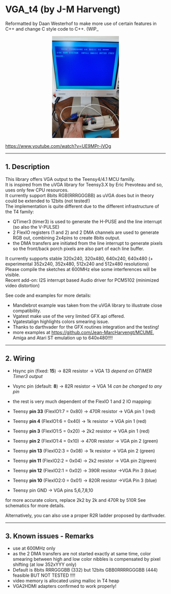 # VGA_t4 (by J-M Harvengt)
Reformatted by Daan Westerhof to make more use of certain features in C++ and change C style code to C++. (WIP_

<p align="center">
  <img height="320" src="/images/vga.png">
</p>

https://www.youtube.com/watch?v=UE9MPr-iVOg

---
## 1. Description

This library offers VGA output to the Teensy4/4.1 MCU familly.<br>
It is inspired from the uVGA library for Teensy3.X by Eric Prevoteau and so, uses only few CPU resources.<br>
It currently support 8bits RGB(RRRGGGBB) as uVGA does but in theory could be extended to 12bits (not tested!)<br>
The implementation is quite different due to the different infrastructure of the T4 family:<br>

- QTimer3 (timer3) is used to generate the H-PUSE and the line interrupt (so also the V-PULSE)
- 2 FlexIO registers (1 and 2) and 2 DMA channels are used to generate RGB out, combining 2x4pins to create 8bits output.
- the DMA transfers are initiated from the line interrupt to generate pixels so the front/back porch pixels are also part of each line buffer.

It currently supports stable 320x240, 320x480, 640x240, 640x480 (+ experimental 352x240, 352x480, 512x240 and 512x480 resolutions)<br>
Please compile the sketches at 600MHz else some interferences will be visible.<br>
Recent add-on: I2S interrupt based Audio driver for PCM5102 (minimized video distortion)<br>

See code and examples for more details:
- Mandlebrot example was taken from the uVGA library to illustrate close compatibility.
- Vgatest make use of the very limited GFX api offered.
- Vgatestalign highlights colors smearing issue.
- Thanks to darthvader for the GFX routines integration and the testing!
- more examples at https://github.com/Jean-MarcHarvengt/MCUME, Amiga and Atari ST emulation up to 640x480!!!!


---
## 2. Wiring

* Hsync pin (fixed: **15**) -> 82R resistor -> VGA 13
    *depend on QTIMER Timer3 output*

* Vsync pin (default: **8**) -> 82R resistor -> VGA 14
    *can be changed to any pin*

* the rest is very much dependent of the FlexIO 1 and 2 IO mapping:

* Teensy __pin 33__ (FlexIO1:7 = 0x80) -> 470R resistor -> VGA pin 1 (red)
* Teensy __pin 4__ (FlexIO1:6 = 0x40) -> 1k resistor -> VGA pin 1 (red)
* Teensy __pin 3__ (FlexIO1:5 = 0x20) -> 2k2 resistor -> VGA pin 1 (red)

* Teensy __pin 2__  (FlexIO1:4 = 0x10) -> 470R resistor -> VGA pin 2 (green)
* Teensy __pin 13__  (FlexIO2:3 = 0x08) -> 1k resistor -> VGA pin 2 (green)
* Teensy __pin 11__  (FlexIO2:2 = 0x04) -> 2k2 resistor -> VGA pin 2(green)

* Teensy __pin 12__ (FlexIO2:1 = 0x02) -> 390R resistor ->VGA Pin 3 (blue)
* Teensy __pin 10__ (FlexIO2:0 = 0x01) -> 820R resistor ->VGA Pin 3 (blue)

* Teensy pin GND -> VGA pins 5,6,7,8,10

for more accurate colors, replace 2k2 by 2k and 470R by 510R
See schematics for more details.

Alternatively, you can also use a proper R2R ladder proposed by darthvader.

---
## 3. Known issues - Remarks

- use at 600MHz only
- as the 2 DMA transfers are not started exactly at same time, color smearing between high and low color nibbles is compensated by pixel shifting (at low 352xYYY only)
- Default is 8bits RRRGGGBB (332) but 12bits GBB0RRRRGGGBB (444) feasible BUT NOT TESTED !!!!
- video memory is allocated using malloc in T4 heap
- VGA2HDMI adapters confirmed to work properly!
